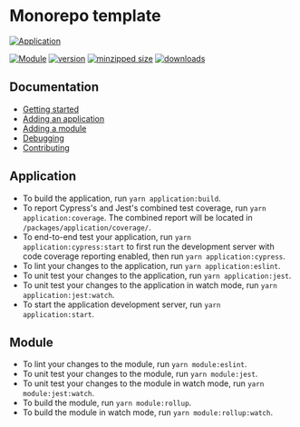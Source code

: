 # Monorepo template

[![Application](https://github.com/CharlesStover/monorepo-template/actions/workflows/application.yml/badge.svg?branch=main&event=push)](https://github.com/CharlesStover/monorepo-template/actions/workflows/application.yml)

[![Module](https://github.com/CharlesStover/monorepo-template/actions/workflows/module.yml/badge.svg?branch=main&event=push)](https://github.com/CharlesStover/monorepo-template/actions/workflows/module.yml)
[![version](https://img.shields.io/npm/v/@monorepo-template/module.svg?label=module)](https://www.npmjs.com/package/@monorepo-template/module)
[![minzipped size](https://img.shields.io/bundlephobia/minzip/@monorepo-template/module.svg)](https://www.npmjs.com/package/@monorepo-template/module)
[![downloads](https://img.shields.io/npm/dt/@monorepo-template/module.svg)](https://www.npmjs.com/package/@monorepo-template/module)

## Documentation

- [Getting started](https://github.com/CharlesStover/monorepo-template/blob/main/docs/GETTING-STARTED.md)
- [Adding an application](https://github.com/CharlesStover/monorepo-template/blob/main/docs/APPLICATION.md)
- [Adding a module](https://github.com/CharlesStover/monorepo-template/blob/main/docs/MODULE.md)
- [Debugging](https://github.com/CharlesStover/monorepo-template/blob/main/docs/DEBUGGING.md)
- [Contributing](https://github.com/CharlesStover/monorepo-template/blob/main/docs/CONTRIBUTING.md)

## Application

- To build the application, run `yarn application:build`.
- To report Cypress's and Jest's combined test coverage, run
  `yarn application:coverage`. The combined report will be located in
  `/packages/application/coverage/`.
- To end-to-end test your application, run `yarn application:cypress:start` to
  first run the development server with code coverage reporting enabled, then
  run `yarn application:cypress`.
- To lint your changes to the application, run `yarn application:eslint`.
- To unit test your changes to the application, run `yarn application:jest`.
- To unit test your changes to the application in watch mode, run
  `yarn application:jest:watch`.
- To start the application development server, run `yarn application:start`.

## Module

- To lint your changes to the module, run `yarn module:eslint`.
- To unit test your changes to the module, run `yarn module:jest`.
- To unit test your changes to the module in watch mode, run
  `yarn module:jest:watch`.
- To build the module, run `yarn module:rollup`.
- To build the module in watch mode, run `yarn module:rollup:watch`.
